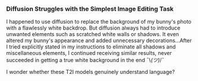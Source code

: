 ### Diffusion Struggles with the Simplest Image Editing Task

I happened to use diffusion to replace the background of my bunny's photo with a flawlessly white backdrop. But diffusion always had to introduce unwanted elements such as scratched white walls or shadows. It even altered my bunny's appearance and added unnecessary decorations...After I tried explicitly stated in my instructions to eliminate all shadows and miscellaneous elements, I continued receiving similar results, never succeeded in getting a true white background in the end ¯\\_(ツ)_/¯

I wonder whether these T2I models genuinely understand language?